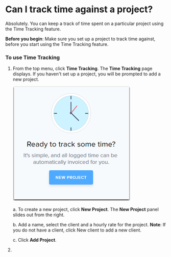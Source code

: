 # Can I track time against a project? 

Absolutely. You can keep a track of time spent on a particular project using the Time Tracking feature.

**Before you begin**: Make sure you set up a project to track time against, before you start using the Time Tracking feature.


### To use Time Tracking

1. From the top menu, click **Time Tracking**.
   The **Time Tracking** page displays. If you haven't set up a project, you will be prompted to add a new project.
   
   ![](/assets/Rounded_TimeTrack_NP.png)
   
   a. To create a new project, click **New Project**.
   The **New Project** panel slides out from the right. 
   
   b. Add a name, select the client and a hourly rate for the project.
   **Note**: If you do not have a client, click New client to add a new client.
   
   c. Click **Add Project**. 

5. 
